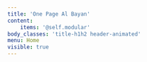 ```yaml
---
title: 'One Page Al Bayan'
content:
    items: '@self.modular'
body_classes: 'title-h1h2 header-animated'
menu: Home
visible: true
---
```



